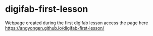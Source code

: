 # digifab-first-lesson
Webpage created during the first digifab lesson
access the page here https://angyongen.github.io/digifab-first-lesson/
